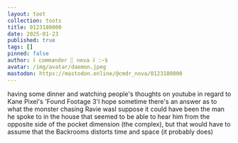 ```yaml
---
layout: toot
collection: toots
title: 0123180000
date: 2025-01-23
published: true
tags: []
pinned: false
author: ⸸ commander ░ nova ⸸ :~$
avatar: /img/avatar/daemon.jpeg
mastodon: https://mastodon.online/@cmdr_nova/0123180000
---
```


having some dinner and watching people's thoughts on youtube in regard to Kane Pixel's 'Found Footage 3'I hope sometime there's an answer as to what the monster chasing Ravie wasI suppose it could have been the man he spoke to in the house that seemed to be able to hear him from the opposite side of the pocket dimension (the complex), but that would have to assume that the Backrooms distorts time and space (it probably does)
